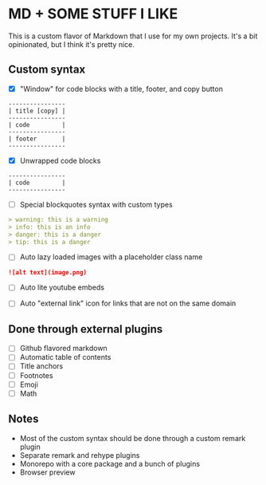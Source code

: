 # MD + SOME STUFF I LIKE

This is a custom flavor of Markdown that I use for my own projects. It's a bit opinionated, but I think it's pretty nice.

## Custom syntax

- [x] "Window" for code blocks with a title, footer, and copy button 

```
----------------
| title [copy] |
----------------
| code         |
----------------
| footer       |
----------------
```

- [x] Unwrapped code blocks

```
----------------
| code         |
----------------
```

- [ ] Special blockquotes syntax with custom types

```md
> warning: this is a warning
> info: this is an info
> danger: this is a danger
> tip: this is a danger
```

- [ ] Auto lazy loaded images with a placeholder class name

```md
![alt text](image.png)
```

- [ ] Auto lite youtube embeds

- [ ] Auto "external link" icon for links that are not on the same domain

## Done through external plugins

- [ ] Github flavored markdown
- [ ] Automatic table of contents
- [ ] Title anchors
- [ ] Footnotes
- [ ] Emoji
- [ ] Math

## Notes

- Most of the custom syntax should be done through a custom remark plugin
- Separate remark and rehype plugins
- Monorepo with a core package and a bunch of plugins
- Browser preview
